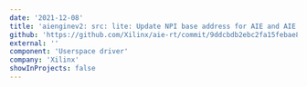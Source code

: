 ```yaml
---
date: '2021-12-08'
title: 'aienginev2: src: lite: Update NPI base address for AIE and AIE ML'
github: 'https://github.com/Xilinx/aie-rt/commit/9ddcbdb2ebc2fa15febae8b07681426f8764c51f'
external: ''
component: 'Userspace driver'
company: 'Xilinx'
showInProjects: false
---
```

